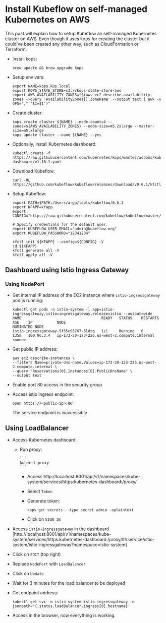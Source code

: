 # Install Kubeflow on self-managed Kubernetes on AWS

This post will explain how to setup Kubeflow an self-managed Kubernetes cluster on AWS. Even though it uses kops for creating the cluster but it could've been created any other way, such as CloudFormation or Terraform.

- Install kops:

	```
  brew update && brew upgrade kops
  ```

- Setup env vars:

	```
	export NAME=kops.k8s.local
	export KOPS_STATE_STORE=s3://kops-state-store-aws
	export AWS_AVAILABILITY_ZONES="$(aws ec2 describe-availability-zones --query 'AvailabilityZones[].ZoneName' --output text | awk -v OFS="," '$1=$1')"
	```

- Create cluster:

	```
	kops create cluster ${NAME} --node-count=4 --zones=${AWS_AVAILABILITY_ZONES} --node-size=m5.2xlarge --master-size=m5.xlarge
	kops update cluster --name ${NAME} --yes
	```

- Optionally, install Kubernetes dashboard:

	```
	kubectl create -f https://raw.githubusercontent.com/kubernetes/kops/master/addons/kubernetes-dashboard/v1.10.1.yaml

	```

- Download Kubeflow:

	```
	curl -OL https://github.com/kubeflow/kubeflow/releases/download/v0.6.1/kfctl_v0.6.1_darwin.tar.gz
	```

- Setup Kubeflow:

	```
	export PATH=$PATH:/Users/argu/tools/kubeflow/0.6.1
	export KFAPP=kfapp
	export CONFIG="https://raw.githubusercontent.com/kubeflow/kubeflow/master/bootstrap/config/kfctl_k8s_istio.yaml"

	# Specify credentials for the default user.
	export KUBEFLOW_USER_EMAIL="admin@kubeflow.org"
	export KUBEFLOW_PASSWORD="12341234"

	kfctl init ${KFAPP} --config=${CONFIG} -V
	cd ${KFAPP}
	kfctl generate all -V
	kfctl apply all -V
	```

## Dashboard using Istio Ingress Gateway

### Using NodePort

- Get internal IP address of the EC2 instance where `istio-ingressgateway` pod is running:

	```
	kubectl get pods -n istio-system -l app=istio-ingressgateway,istio=ingressgateway,release=istio --output=wide
	NAME                                    READY   STATUS    RESTARTS   AGE    IP           NODE                                           NOMINATED NODE
	istio-ingressgateway-5f55c95767-5ldtg   1/1     Running   0          135m   100.96.3.4   ip-172-20-123-226.us-west-2.compute.internal   <none>
	```

- Get public IP address:

	```
	aws ec2 describe-instances \
	--filters Name=private-dns-name,Values=ip-172-20-123-226.us-west-2.compute.internal \
	--query "Reservations[0].Instances[0].PublicDnsName" \
	--output text
	```

- Enable port 80 access in the security group
- Access istio ingress endpoint:

	```
	open https://<public-ip>:80
	```

	The service endpoint is inaccessible.

## Using LoadBalancer

- Access Kubernetes dashboard:
  - Run proxy:

		```
		kubectl proxy
		```
	-	Access http://localhost:8001/api/v1/namespaces/kube-system/services/https:kubernetes-dashboard:/proxy/
	- Select `Token`
	- Generate token:

		```
		kops get secrets --type secret admin -oplaintext
		```
	- Click on `SIGN IN`
- Access `istio-ingressgateway` in the dashboard [http://localhost:8001/api/v1/namespaces/kube-system/services/https:kubernetes-dashboard:/proxy/#!/service/istio-system/istio-ingressgateway?namespace=istio-system]
- Click on `EDIT` (top right)
- Replace `NodePort` with `LoadBalancer`
- Click on `Update`
- Wait for 3 minutes for the load balancer to be deployed
- Get endpoint address:

	```
	kubectl get svc -n istio-system istio-ingressgateway -o jsonpath='{.status.loadBalancer.ingress[0].hostname}'
	```
- Access in the browser, now everything is working.

